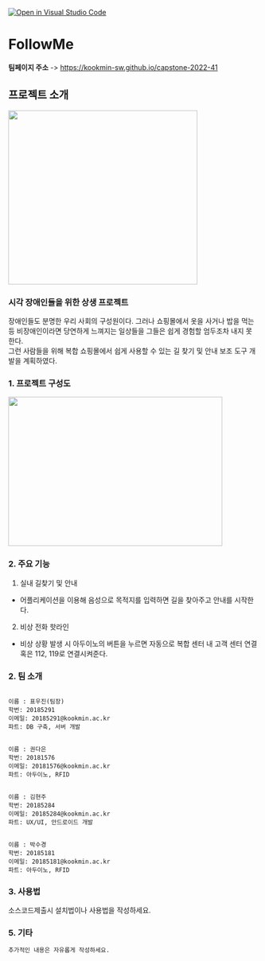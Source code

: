 [![Open in Visual Studio Code](https://classroom.github.com/assets/open-in-vscode-f059dc9a6f8d3a56e377f745f24479a46679e63a5d9fe6f495e02850cd0d8118.svg)](https://classroom.github.com/online_ide?assignment_repo_id=7125153&assignment_repo_type=AssignmentRepo)
# FollowMe

**팀페이지 주소** -> https://kookmin-sw.github.io/capstone-2022-41

## 프로젝트 소개

<img src=https://github.com/Pyowoojin/capstone-2022-41/blob/master/KakaoTalk_20220406_140720450_02.png width="380" height="350"></img>
### 시각 장애인들을 위한 상생 프로젝트
장애인들도 분명한 우리 사회의 구성원이다.
그러나 쇼핑몰에서 옷을 사거나 밥을 먹는 등 비장애인이라면 당연하게 느껴지는 일상들을 그들은 쉽게 경험할 엄두조차 내지 못 한다.
<br> 그런 사람들을 위해 복합 쇼핑몰에서 쉽게 사용할 수 있는 길 찾기 및 안내 보조 도구 개발을 계획하였다.

### 1. 프로젝트 구성도

<img src = https://github.com/Pyowoojin/capstone-2022-41/blob/master/%EA%B5%AC%EC%A1%B0.PNG width="430" height = "300"></img>

### 2. 주요 기능

1) 실내 길찾기 및 안내
- 어플리케이션을 이용해 음성으로 목적지를 입력하면 길을 찾아주고 안내를 시작한다.

2) 비상 전화 핫라인
- 비상 상황 발생 시 아두이노의 버튼을 누르면 자동으로 복합 센터 내 고객 센터 연결 혹은 112, 119로 연결시켜준다.

### 2. 팀 소개
<div class="language-plaintext highlighter-rouge"><div class="highlight"><pre class="highlight"><code>
이름 : 표우진(팀장)
학번: 20185291
이메일: 20185291@kookmin.ac.kr
파트: DB 구축, 서버 개발
</code></pre></div></div>

<div class="language-plaintext highlighter-rouge"><div class="highlight"><pre class="highlight"><code>
이름 : 권다은
학번: 20181576
이메일: 20181576@kookmin.ac.kr
파트: 아두이노, RFID
</code></pre></div></div>

<div class="language-plaintext highlighter-rouge"><div class="highlight"><pre class="highlight"><code>
이름 : 김현주
학번: 20185284
이메일: 20185284@kookmin.ac.kr
파트: UX/UI, 안드로이드 개발
</code></pre></div></div>

<div class="language-plaintext highlighter-rouge"><div class="highlight"><pre class="highlight"><code>
이름 : 박수경
학번: 20185181
이메일: 20185181@kookmin.ac.kr
파트: 아두이노, RFID
</code></pre></div></div>

### 3. 사용법

소스코드제출시 설치법이나 사용법을 작성하세요.

### 5. 기타

```markdown
추가적인 내용은 자유롭게 작성하세요.
```

